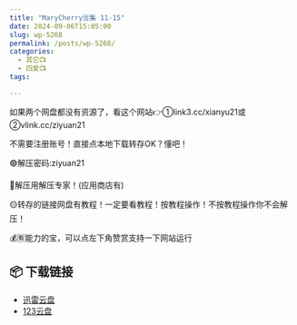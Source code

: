 ```yaml
---
title: "MaryCherry🈴集 11-15"
date: 2024-09-06T15:05:00
slug: wp-5268
permalink: /posts/wp-5268/
categories:
  - 其它📺
  - 四爱📺
tags:

---
```


如果两个网盘都没有资源了，看这个网站👉①link3.cc/xianyu21或②vlink.cc/ziyuan21

不需要注册账号！直接点本地下载转存OK？懂吧！

🟢解压密码:ziyuan21

🔵解压用解压专家！(应用商店有)

🟡转存的链接网盘有教程！一定要看教程！按教程操作！不按教程操作你不会解压！

💰🈶能力的宝，可以点左下角赞赏支持一下网站运行

## 📦 下载链接
- [迅雷云盘](https://blziyuan21.com/pay-download/5268?key=1c3de57c0d&down_id=0)
- [123云盘](https://blziyuan21.com/pay-download/5268?key=1c3de57c0d&down_id=1)

